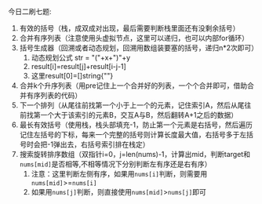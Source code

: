 今日二刷七题:
1. 有效的括号（栈，成双成对出现，最后需要判断栈里面还有没剩余括号）
2. 合并有序列表（注意使用头虚拟节点，这里可以递归，也可以内部for循环）
3. 括号生成器（回溯或者动态规划，回溯用数组装要塞的括号，递归n*2次即可）
    1. 动态规划公式 str = "("+x+")"+y
    2. result[i]=result[j]+result[i-j-1]
    3. 这里result[0]=[]string{""}
4. 合并k个升序列表（用pre记住上一个合并好的列表，一个个合并即可，借助合并有序列表的代码）
5. 下一个排列（从尾往前找第一个小于上一个的元素，记住索引A，然后从尾往前找第一个大于该索引的元素B，交互A与B，然后翻转A+1之后的数据）
6. 最长有效括号（使用栈，栈头部填充-1，防止第一个元素是右括号，然后遍历记住左括号的下标，每来一个完整的括号则计算长度最大值，右括号多于左括号时会把-1弹出去，右括号索引排在栈定）
7. 搜索旋转排序数组（双指针i=0，j=len(nums)-1，计算出mid，判断target和`nums[mid]`是否相等,不相等情况下分别判断左有序还是右有序）
    1. 注意：这里判断左侧有序，如果用`nums[i]`判断，则需要用`nums[mid]`>=`nums[i]`
    2. 如果用`nums[j]`判断，则直接使用`nums[mid]`>`nums[j]`即可
